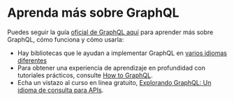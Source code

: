 # Aprenda más sobre GraphQL

Puedes seguir la guía [oficial de GraphQL aquí](https://graphql.org/learn/) para aprender más sobre GraphQL, cómo funciona y cómo usarla:
- Hay bibliotecas que le ayudan a implementar GraphQL en [varios idiomas diferentes](https://graphql.org/code/)
- Para obtener una experiencia de aprendizaje en profundidad con tutoriales prácticos, consulte [How to GraphQL](https://www.howtographql.com/).
- Echa un vistazo al curso en línea gratuito, [Explorando GraphQL: Un idioma de consulta para APIs](https://www.edx.org/course/exploring-graphql-a-query-language-for-apis).